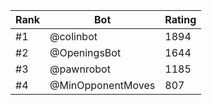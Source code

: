 Rank|Bot|Rating
---|---|---
#1|@colinbot|1894
#2|@OpeningsBot|1644
#3|@pawnrobot|1185
#4|@MinOpponentMoves|807

